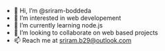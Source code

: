 - 👋 Hi, I’m @sriram-boddeda
- 👀 I’m interested in web developement
- 🌱 I’m currently learning node.js
- 💞️ I’m looking to collaborate on web based projects
- 📫 Reach me at sriram.b29@outlook.com

<!---
sriram-boddeda/sriram-boddeda is a ✨ special ✨ repository because its `README.md` (this file) appears on your GitHub profile.
You can click the Preview link to take a look at your changes.
--->
